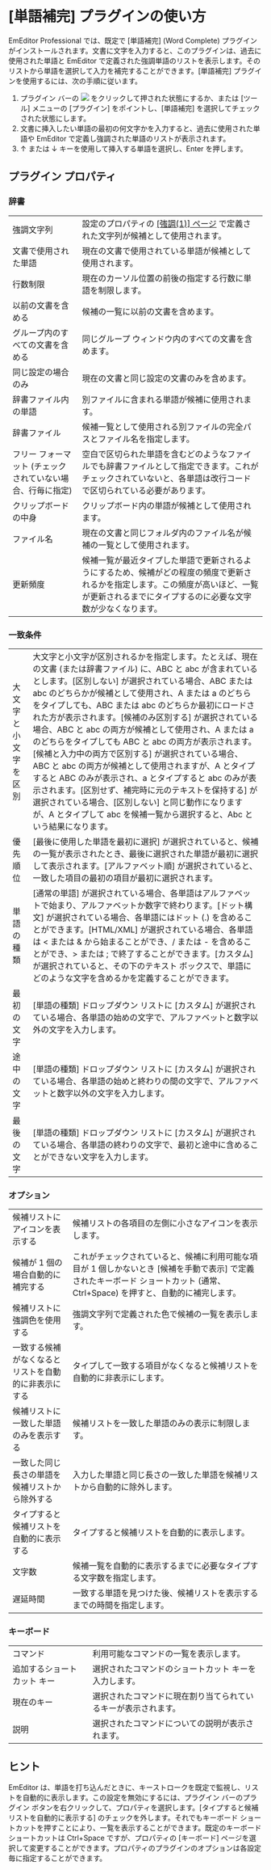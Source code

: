 # \[単語補完\] プラグインの使い方

EmEditor Professional では、既定で \[単語補完\] (Word Complete) プラグインがインストールされます。文書に文字を入力すると、このプラグインは、過去に使用された単語と EmEditor で定義された強調単語のリストを表示します。そのリストから単語を選択して入力を補完することができます。\[単語補完\] プラグインを使用するには、次の手順に従います。

1. プラグイン バーの ![](../../images/wordcomplete..png) をクリックして押された状態にするか、または \[ツール\] メニューの \[プラグイン\] をポイントし、\[単語補完\] を選択してチェックされた状態にします。
2. 文書に挿入したい単語の最初の何文字かを入力すると、過去に使用された単語や EmEditor で定義し強調された単語のリストが表示されます。
3. ↑ または ↓ キーを使用して挿入する単語を選択し、Enter を押します。

## プラグイン プロパティ

### 辞書

|     |     |
| --- | --- |
| 強調文字列 | 設定のプロパティの [\[強調(1)\] ページ](../../dlg/properties/highlight1/index) で定義された文字列が候補として使用されます。 |
| 文書で使用された単語 | 現在の文書で使用されている単語が候補として使用されます。 |
| 行数制限 | 現在のカーソル位置の前後の指定する行数に単語を制限します。 |
| 以前の文書を含める | 候補の一覧に以前の文書を含めます。 |
| グループ内のすべての文書を含める | 同じグループ ウィンドウ内のすべての文書を含めます。 |
| 同じ設定の場合のみ | 現在の文書と同じ設定の文書のみを含めます。 |
| 辞書ファイル内の単語 | 別ファイルに含まれる単語が候補に使用されます。 |
| 辞書ファイル | 候補一覧として使用される別ファイルの完全パスとファイル名を指定します。 |
| フリー フォーマット (チェックされていない場合、行毎に指定) | 空白で区切られた単語を含むどのようなファイルでも辞書ファイルとして指定できます。これがチェックされていないと、各単語は改行コードで区切られている必要があります。 |
| クリップボードの中身 | クリップボード内の単語が候補として使用されます。 |
| ファイル名 | 現在の文書と同じフォルダ内のファイル名が候補の一覧として使用されます。 |
| 更新頻度 | 候補一覧が最近タイプした単語で更新されるようにするため、候補がどの程度の頻度で更新されるかを指定します。この頻度が高いほど、一覧が更新されるまでにタイプするのに必要な文字数が少なくなります。 |

### 一致条件

|     |     |
| --- | --- |
| 大文字と小文字を区別 | 大文字と小文字が区別されるかを指定します。たとえば、現在の文書 (または辞書ファイル) に、ABC と abc が含まれているとします。\[区別しない\] が選択されている場合、ABC または abc のどちらかが候補として使用され、A または a のどちらをタイプしても、ABC または abc のどちらか最初にロードされた方が表示されます。\[候補のみ区別する\] が選択されている場合、ABC と abc の両方が候補として使用され、A または a のどちらをタイプしても ABC と abc の両方が表示されます。\[候補と入力中の両方で区別する\] が選択されている場合、ABC と abc の両方が候補として使用されますが、A とタイプすると ABC のみが表示され、a とタイプすると abc のみが表示されます。\[区別せず、補完時に元のテキストを保持する\] が選択されている場合、\[区別しない\] と同じ動作になりますが、A とタイプして abc を候補一覧から選択すると、Abc という結果になります。 |
| 優先順位 | \[最後に使用した単語を最初に選択\] が選択されていると、候補の一覧が表示されたとき、最後に選択された単語が最初に選択して表示されます。\[アルファベット順\] が選択されていると、一致した項目の最初の項目が最初に選択されます。 |
| 単語の種類 | \[通常の単語\] が選択されている場合、各単語はアルファベットで始まり、アルファベットか数字で終わります。\[ドット構文\] が選択されている場合、各単語にはドット (.) を含めることができます。\[HTML/XML\] が選択されている場合、各単語は < または & から始まることができ、/ または - を含めることができ、> または ; で終了することができます。\[カスタム\] が選択されていると、その下のテキスト ボックスで、単語にどのような文字を含めるかを定義することができます。 |
| 最初の文字 | \[単語の種類\] ドロップダウン リストに \[カスタム\] が選択されている場合、各単語の始めの文字で、アルファベットと数字以外の文字を入力します。 |
| 途中の文字 | \[単語の種類\] ドロップダウン リストに \[カスタム\] が選択されている場合、各単語の始めと終わりの間の文字で、アルファベットと数字以外の文字を入力します。 |
| 最後の文字 | \[単語の種類\] ドロップダウン リストに \[カスタム\] が選択されている場合、各単語の終わりの文字で、最初と途中に含めることができない文字を入力します。 |

### オプション

|     |     |
| --- | --- |
| 候補リストにアイコンを表示する | 候補リストの各項目の左側に小さなアイコンを表示します。 |
| 候補が 1 個の場合自動的に補完する | これがチェックされていると、候補に利用可能な項目が 1 個しかないとき \[候補を手動で表示\] で定義されたキーボード ショートカット (通常、Ctrl+Space) を押すと、自動的に補完します。 |
| 候補リストに強調色を使用する | 強調文字列で定義された色で候補の一覧を表示します。 |
| 一致する候補がなくなるとリストを自動的に非表示にする | タイプして一致する項目がなくなると候補リストを自動的に非表示にします。 |
| 候補リストに一致した単語のみを表示する | 候補リストを一致した単語のみの表示に制限します。 |
| 一致した同じ長さの単語を候補リストから除外する | 入力した単語と同じ長さの一致した単語を候補リストから自動的に除外します。 |
| タイプすると候補リストを自動的に表示する | タイプすると候補リストを自動的に表示します。 |
| 文字数 | 候補一覧を自動的に表示するまでに必要なタイプする文字数を指定します。 |
| 遅延時間 | 一致する単語を見つけた後、候補リストを表示するまでの時間を指定します。 |

### キーボード

|     |     |
| --- | --- |
| コマンド | 利用可能なコマンドの一覧を表示します。 |
| 追加するショートカット キー | 選択されたコマンドのショートカット キーを入力します。 |
| 現在のキー | 選択されたコマンドに現在割り当てられているキーが表示されます。 |
| 説明 | 選択されたコマンドについての説明が表示されます。 |

## ヒント

EmEditor は、単語を打ち込んだときに、キーストロークを既定で監視し、リストを自動的に表示します。この設定を無効にするには、プラグイン バーのプラグイン ボタンを右クリックして、プロパティを選択します。\[タイプすると候補リストを自動的に表示する\] のチェックを外します。それでもキーボード
ショートカットを押すことにより、一覧を表示することができます。既定のキーボード ショートカットは Ctrl+Space ですが、プロパティの \[キーボード\] ページを選択して変更することができます。プロパティのプラグインのオプションは各設定毎に指定することができます。
